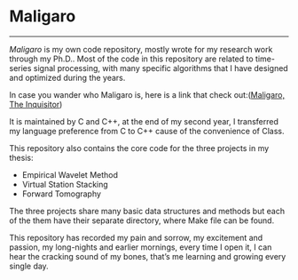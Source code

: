 # Maligaro


---

*Maligaro* is my own code repository, mostly wrote for my research work through my Ph.D.. Most of the code in this repository are related to time-series signal processing, with many specific algorithms that I have designed and optimized during the years. 

In case you wander who Maligaro is, here is a link that check out:([Maligaro, The Inquisitor](https://pathofexile.gamepedia.com/Maligaro,_The_Inquisitor))

It is maintained by C and C++, at the end of my second year, I transferred my language preference from C to C++ cause of the convenience of Class. 

This repository also contains the core code for the three projects in my thesis:
- Empirical Wavelet Method
- Virtual Station Stacking
- Forward Tomography

The three projects share many basic data structures and methods but each of the them have their separate directory, where Make file can be found. 

This repository has recorded my pain and sorrow, my excitement and passion, my long-nights and earlier mornings, every time I open it, I can hear the cracking sound of my bones, that’s me learning and growing every single day.
